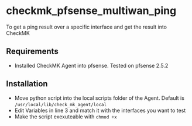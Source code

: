 # checkmk_pfsense_multiwan_ping

To get a ping result over a specific interface and get the result into CheckMK

## Requirements

 - Installed CheckMK Agent into pfsense. Tested on pfsense 2.5.2

## Installation

 - Move python script into the local scripts folder of the Agent.
   Default is `/usr/local/lib/check_mk_agent/local`
 - Edit Variables in line 3 and match it with the interfaces you want to test
 - Make the script exexuteable with `chmod +x`
